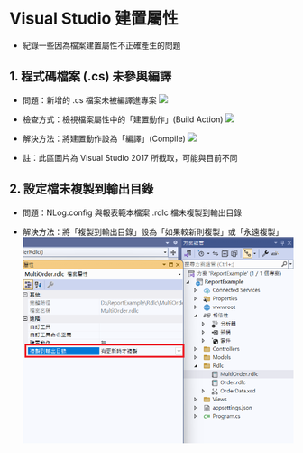 # Visual Studio 建置屬性

- 紀錄一些因為檔案建置屬性不正確產生的問題

## 1. 程式碼檔案 (.cs) 未參與編譯

- 問題：新增的 .cs 檔案未被編譯進專案
![](01.png)

- 檢查方式：檢視檔案屬性中的「建置動作」(Build Action)
![](02.png)

- 解決方法：將建置動作設為「編譯」(Compile)
![](03.png)

- 註：此區圖片為 Visual Studio 2017 所截取，可能與目前不同

## 2. 設定檔未複製到輸出目錄

- 問題：NLog.config 與報表範本檔案 .rdlc 檔未複製到輸出目錄

- 解決方法：將「複製到輸出目錄」設為「如果較新則複製」或「永遠複製」
![](04.png)